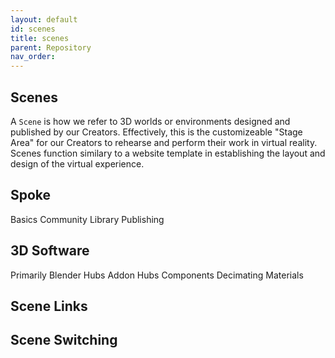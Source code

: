 ```yaml
---
layout: default
id: scenes
title: scenes
parent: Repository
nav_order: 
---
```


## Scenes
A `Scene` is how we refer to 3D worlds or environments designed and published by our Creators. Effectively, this is the customizeable "Stage Area" for our Creators to rehearse and perform their work in virtual reality. Scenes function similary to a website template in establishing the layout and design of the virtual experience. 

## Spoke
Basics
Community Library
Publishing

## 3D Software
Primarily Blender
Hubs Addon
Hubs Components
Decimating
Materials

## Scene Links

## Scene Switching
